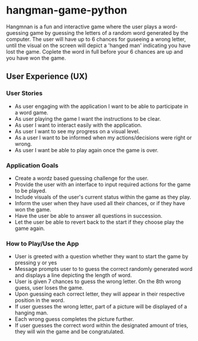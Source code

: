 # hangman-game-python
Hangmnan is a fun and interactive game where the user plays a word-guessing game by guessing the letters of a random word generated by the computer. The user will have up to 6 chances for guseeing a wrong letter, until the visual on the screen will depict a 'hanged man' indicating you have lost the game. Coplete the word in full before your 6 chances are up and you have won the game.

## User Experience (UX)
### User Stories

* As user engaging with the application I want to be able to participate in a word game.
* As user playing the game I want the instructions to be clear.
* As user I want to interact easily with the application.
* As user I want to see my progress on a visual level.
* As a user I want to be informed when my actions/decisions were right or wrong.
* As user I want be able to play again once the game is over.


### Application Goals
* Create a wordz based guessing challenge for the user.
* Provide the user with an interface to input required actions for the game to be played.
* Include visuals of the user's current status within the game as they play.
* Inform the user when they have used all their chances, or if they have won the game.
* Have the user be able to answer all questions in succession.
* Let the user be able to revert back to the start if they choose play the game again.

### How to Play/Use the App
* User is greeted with a question whether they want to start the game by pressing y or yes
* Message prompts user to to guess the correct randomly generated word and displays a line depicting the length of word.
* User is given 7 chances to guess the wrong letter. On the 8th wrong guess, user loses the game.
* Upon guessing each correct letter, they will appear in their respective position in the word.
* If user guesses the wrong letter, part of a picture will be displayed of a hanging man. 
* Each wrong guess completes the picture further.  
* If user guesses the correct word within the designated amount of tries, they will win the game and be congratulated.